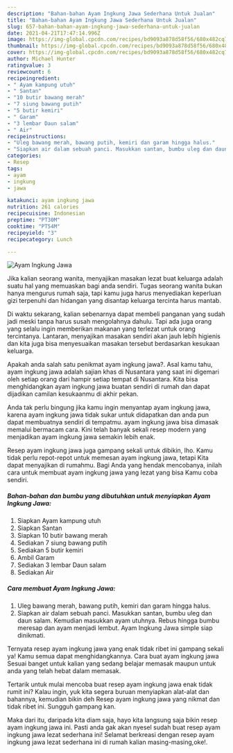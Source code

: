 ```yaml
---
description: "Bahan-bahan Ayam Ingkung Jawa Sederhana Untuk Jualan"
title: "Bahan-bahan Ayam Ingkung Jawa Sederhana Untuk Jualan"
slug: 657-bahan-bahan-ayam-ingkung-jawa-sederhana-untuk-jualan
date: 2021-04-21T17:47:14.996Z
image: https://img-global.cpcdn.com/recipes/bd9093a878d58f56/680x482cq70/ayam-ingkung-jawa-foto-resep-utama.jpg
thumbnail: https://img-global.cpcdn.com/recipes/bd9093a878d58f56/680x482cq70/ayam-ingkung-jawa-foto-resep-utama.jpg
cover: https://img-global.cpcdn.com/recipes/bd9093a878d58f56/680x482cq70/ayam-ingkung-jawa-foto-resep-utama.jpg
author: Michael Hunter
ratingvalue: 3
reviewcount: 6
recipeingredient:
- " Ayam kampung utuh"
- " Santan"
- "10 butir bawang merah"
- "7 siung bawang putih"
- "5 butir kemiri"
- " Garam"
- "3 lembar Daun salam"
- " Air"
recipeinstructions:
- "Uleg bawang merah, bawang putih, kemiri dan garam hingga halus."
- "Siapkan air dalam sebuah panci. Masukkan santan, bumbu uleg dan daun salam. Kemudian masukkan ayam utuhnya. Rebus hingga bumbu meresap dan ayam menjadi lembut. Ayam Ingkung Jawa simple siap dinikmati."
categories:
- Resep
tags:
- ayam
- ingkung
- jawa

katakunci: ayam ingkung jawa 
nutrition: 261 calories
recipecuisine: Indonesian
preptime: "PT30M"
cooktime: "PT54M"
recipeyield: "3"
recipecategory: Lunch

---
```



![Ayam Ingkung Jawa](https://img-global.cpcdn.com/recipes/bd9093a878d58f56/680x482cq70/ayam-ingkung-jawa-foto-resep-utama.jpg)

Jika kalian seorang wanita, menyajikan masakan lezat buat keluarga adalah suatu hal yang memuaskan bagi anda sendiri. Tugas seorang  wanita bukan hanya mengurus rumah saja, tapi kamu juga harus menyediakan keperluan gizi terpenuhi dan hidangan yang disantap keluarga tercinta harus mantab.

Di waktu  sekarang, kalian sebenarnya dapat membeli panganan yang sudah jadi meski tanpa harus susah mengolahnya dahulu. Tapi ada juga orang yang selalu ingin memberikan makanan yang terlezat untuk orang tercintanya. Lantaran, menyajikan masakan sendiri akan jauh lebih higienis dan kita juga bisa menyesuaikan masakan tersebut berdasarkan kesukaan keluarga. 



Apakah anda salah satu penikmat ayam ingkung jawa?. Asal kamu tahu, ayam ingkung jawa adalah sajian khas di Nusantara yang saat ini digemari oleh setiap orang dari hampir setiap tempat di Nusantara. Kita bisa menghidangkan ayam ingkung jawa buatan sendiri di rumah dan dapat dijadikan camilan kesukaanmu di akhir pekan.

Anda tak perlu bingung jika kamu ingin menyantap ayam ingkung jawa, karena ayam ingkung jawa tidak sukar untuk didapatkan dan anda pun dapat membuatnya sendiri di tempatmu. ayam ingkung jawa bisa dimasak memalui bermacam cara. Kini telah banyak sekali resep modern yang menjadikan ayam ingkung jawa semakin lebih enak.

Resep ayam ingkung jawa juga gampang sekali untuk dibikin, lho. Kamu tidak perlu repot-repot untuk memesan ayam ingkung jawa, tetapi Kita dapat menyajikan di rumahmu. Bagi Anda yang hendak mencobanya, inilah cara untuk membuat ayam ingkung jawa yang lezat yang bisa Kamu coba sendiri.

<!--inarticleads1-->

##### Bahan-bahan dan bumbu yang dibutuhkan untuk menyiapkan Ayam Ingkung Jawa:

1. Siapkan  Ayam kampung utuh
1. Siapkan  Santan
1. Siapkan 10 butir bawang merah
1. Sediakan 7 siung bawang putih
1. Sediakan 5 butir kemiri
1. Ambil  Garam
1. Sediakan 3 lembar Daun salam
1. Sediakan  Air




<!--inarticleads2-->

##### Cara membuat Ayam Ingkung Jawa:

1. Uleg bawang merah, bawang putih, kemiri dan garam hingga halus.
1. Siapkan air dalam sebuah panci. Masukkan santan, bumbu uleg dan daun salam. Kemudian masukkan ayam utuhnya. Rebus hingga bumbu meresap dan ayam menjadi lembut. Ayam Ingkung Jawa simple siap dinikmati.




Ternyata resep ayam ingkung jawa yang enak tidak ribet ini gampang sekali ya! Kamu semua dapat menghidangkannya. Cara buat ayam ingkung jawa Sesuai banget untuk kalian yang sedang belajar memasak maupun untuk anda yang telah hebat dalam memasak.

Tertarik untuk mulai mencoba buat resep ayam ingkung jawa enak tidak rumit ini? Kalau ingin, yuk kita segera buruan menyiapkan alat-alat dan bahannya, kemudian bikin deh Resep ayam ingkung jawa yang nikmat dan tidak ribet ini. Sungguh gampang kan. 

Maka dari itu, daripada kita diam saja, hayo kita langsung saja bikin resep ayam ingkung jawa ini. Pasti anda gak akan nyesel sudah buat resep ayam ingkung jawa lezat sederhana ini! Selamat berkreasi dengan resep ayam ingkung jawa lezat sederhana ini di rumah kalian masing-masing,oke!.

